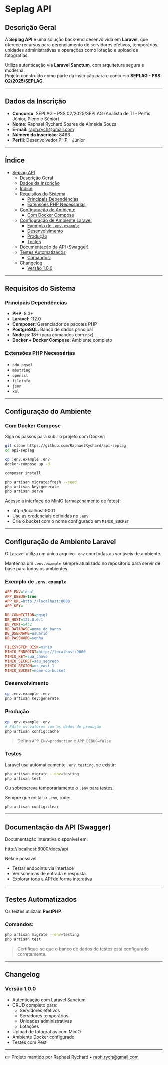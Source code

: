 # Seplag API

## Descrição Geral

A **Seplag API** é uma solução back-end desenvolvida em **Laravel**, que oferece recursos para gerenciamento de servidores efetivos, temporários, unidades administrativas e operações como lotação e upload de fotografias.

Utiliza autenticação via **Laravel Sanctum**, com arquitetura segura e moderna.  
Projeto construído como parte da inscrição para o concurso **SEPLAG - PSS 02/2025/SEPLAG**.

---

## Dados da Inscrição

- **Concurso**: SEPLAG - PSS 02/2025/SEPLAG (Analista de TI - Perfis Júnior, Pleno e Sênior)
- **Nome**: Raphael Rychard Soares de Almeida Souza
- **E-mail**: raph.rych@gmail.com
- **Número da inscrição**: 8463
- **Perfil**: Desenvolvedor PHP - Júnior

---

## Índice

- [Seplag API](#seplag-api)
  - [Descrição Geral](#descrição-geral)
  - [Dados da Inscrição](#dados-da-inscrição)
  - [Índice](#índice)
  - [Requisitos do Sistema](#requisitos-do-sistema)
    - [Principais Dependências](#principais-dependências)
    - [Extensões PHP Necessárias](#extensões-php-necessárias)
  - [Configuração do Ambiente](#configuração-do-ambiente)
    - [Com Docker Compose](#com-docker-compose)
  - [Configuração de Ambiente Laravel](#configuração-de-ambiente-laravel)
    - [Exemplo de `.env.example`](#exemplo-de-envexample)
    - [Desenvolvimento](#desenvolvimento)
    - [Produção](#produção)
    - [Testes](#testes)
  - [Documentação da API (Swagger)](#documentação-da-api-swagger)
  - [Testes Automatizados](#testes-automatizados)
    - [Comandos:](#comandos)
  - [Changelog](#changelog)
    - [Versão 1.0.0](#versão-100)

---

## Requisitos do Sistema

### Principais Dependências

- **PHP**: 8.3+
- **Laravel**: ^12.0
- **Composer**: Gerenciador de pacotes PHP
- **PostgreSQL**: Banco de dados principal
- **Node.js**: 18+ (para comandos com `npx`)
- **Docker + Docker Compose**: Ambiente completo

### Extensões PHP Necessárias

- `pdo_pgsql`
- `mbstring`
- `openssl`
- `fileinfo`
- `json`
- `xml`

---

## Configuração do Ambiente

### Com Docker Compose

Siga os passos para subir o projeto com Docker:

```bash
git clone https://github.com/RaphaelRychard/api-seplag
cd api-seplag

cp .env.example .env
docker-compose up -d

composer install

php artisan migrate:fresh --seed 
php artisan key:generate
php artisan serve
```

Acesse a interface do MinIO (armazenamento de fotos):

- http://localhost:9001
- Use as credenciais definidas no `.env`
- Crie o bucket com o nome configurado em `MINIO_BUCKET`

---

## Configuração de Ambiente Laravel

O Laravel utiliza um único arquivo `.env` com todas as variáveis de ambiente.

Mantenha um `.env.example` sempre atualizado no repositório para servir de base para todos os ambientes.

### Exemplo de `.env.example`

```ini
APP_ENV=local
APP_DEBUG=true
APP_URL=http://localhost:8000
APP_KEY=

DB_CONNECTION=pgsql
DB_HOST=127.0.0.1
DB_PORT=5432
DB_DATABASE=nome_do_banco
DB_USERNAME=usuario
DB_PASSWORD=senha

FILESYSTEM_DISK=minio
MINIO_ENDPOINT=http://localhost:9000
MINIO_KEY=sua_chave
MINIO_SECRET=seu_segredo
MINIO_REGION=us-east-1
MINIO_BUCKET=nome-do-bucket
```

###  Desenvolvimento

```bash
cp .env.example .env
php artisan key:generate
```

### Produção

```bash
cp .env.example .env
# Edite os valores com os dados de produção
php artisan config:cache
```

> Defina `APP_ENV=production` e `APP_DEBUG=false`

### Testes

Laravel usa automaticamente `.env.testing`, se existir:

```bash
php artisan migrate --env=testing
php artisan test
```

Ou sobrescreva temporariamente o `.env` para testes.

Sempre que editar o `.env`, rode:

```bash
php artisan config:clear
```

---

## Documentação da API (Swagger)

Documentação interativa disponível em:

[http://localhost:8000/docs/api](http://localhost:8000/docs/api)

Nela é possível:

- Testar endpoints via interface
- Ver schemas de entrada e resposta
- Explorar toda a API de forma interativa

---

## Testes Automatizados

Os testes utilizam **PestPHP**.

### Comandos:

```bash
php artisan migrate --env=testing
php artisan test
```

> Certifique-se que o banco de dados de testes está configurado corretamente.

---

## Changelog

### Versão 1.0.0

- Autenticação com Laravel Sanctum
- CRUD completo para:
    - Servidores efetivos
    - Servidores temporários
    - Unidades administrativas
    - Lotações
- Upload de fotografias com MinIO
- Ambiente Docker configurado
- Testes com Pest

---

👉 Projeto mantido por Raphael Rychard • [raph.rych@gmail.com](mailto:raph.rych@gmail.com)
